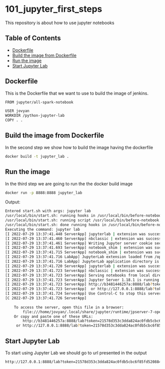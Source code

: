 # 101_jupyter_first_steps
This repository is about how to use jupyter notebooks

## Table of Contents
* [Dockerfile](#dockerfile)
* [Build the image from Dockerfile](#build-the-image-from-dockerfile)
* [Run the image](#run-the-image)
* [Start Jupyter Lab](#start-jupyter-lab)

## Dockerfile
This is the Dockerfile that we want to use to build the image of jenkins.
```sh
FROM jupyter/all-spark-notebook

USER jovyan
WORKDIR /python-jupyter-lab
COPY . .

```

## Build the image from Dockerfile
In the second step we show how to build the image having the dockerfile
```sh
docker build -t jupyter_lab .
```
## Run the image
In the third step we are going to run the the docker build image
```sh
docker run -p 8888:8888 jupyter_lab
```

Output:
```sh
Entered start.sh with args: jupyter lab
/usr/local/bin/start.sh: running hooks in /usr/local/bin/before-notebook.d as uid / gid: 1000 / 100
/usr/local/bin/start.sh: running script /usr/local/bin/before-notebook.d/spark-config.sh
/usr/local/bin/start.sh: done running hooks in /usr/local/bin/before-notebook.d
Executing the command: jupyter lab
[I 2022-07-29 13:37:41.448 ServerApp] jupyterlab | extension was successfully linked.
[I 2022-07-29 13:37:41.460 ServerApp] nbclassic | extension was successfully linked.
[I 2022-07-29 13:37:41.461 ServerApp] Writing Jupyter server cookie secret to /home/jovyan/.local/share/jupyter/runtime/jupyter_cookie_secret
[I 2022-07-29 13:37:41.693 ServerApp] notebook_shim | extension was successfully linked.
[I 2022-07-29 13:37:41.715 ServerApp] notebook_shim | extension was successfully loaded.
[I 2022-07-29 13:37:41.716 LabApp] JupyterLab extension loaded from /opt/conda/lib/python3.10/site-packages/jupyterlab
[I 2022-07-29 13:37:41.716 LabApp] JupyterLab application directory is /opt/conda/share/jupyter/lab
[I 2022-07-29 13:37:41.720 ServerApp] jupyterlab | extension was successfully loaded.
[I 2022-07-29 13:37:41.723 ServerApp] nbclassic | extension was successfully loaded.
[I 2022-07-29 13:37:41.723 ServerApp] Serving notebooks from local directory: /python-jupyter-lab
[I 2022-07-29 13:37:41.723 ServerApp] Jupyter Server 1.18.1 is running at:
[I 2022-07-29 13:37:41.723 ServerApp] http://b3481446257a:8888/lab?token=21578d353c3dda824ac0fdb5cbc6f85fd520884268ede656
[I 2022-07-29 13:37:41.723 ServerApp]  or http://127.0.0.1:8888/lab?token=21578d353c3dda824ac0fdb5cbc6f85fd520884268ede656
[I 2022-07-29 13:37:41.724 ServerApp] Use Control-C to stop this server and shut down all kernels (twice to skip confirmation).
[C 2022-07-29 13:37:41.726 ServerApp] 
    
    To access the server, open this file in a browser:
        file:///home/jovyan/.local/share/jupyter/runtime/jpserver-7-open.html
    Or copy and paste one of these URLs:
        http://b3481446257a:8888/lab?token=21578d353c3dda824ac0fdb5cbc6f85fd520884268ede656
     or http://127.0.0.1:8888/lab?token=21578d353c3dda824ac0fdb5cbc6f85fd520884268ede656
```

## Start Jupyter Lab
To start using Jupyter Lab we should go to url presented in the output
```sh
http://127.0.0.1:8888/lab?token=21578d353c3dda824ac0fdb5cbc6f85fd520884268ede656
```